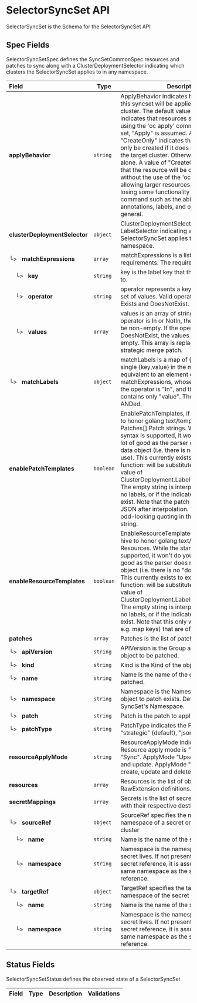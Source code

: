 # SelectorSyncSet API

SelectorSyncSet is the Schema for the SelectorSyncSet API

## Spec Fields

SelectorSyncSetSpec defines the SyncSetCommonSpec resources and patches to sync along
with a ClusterDeploymentSelector indicating which clusters the SelectorSyncSet applies
to in any namespace.

| Field | Type | Description | Validations |
|:---|---|---|---|
|  **applyBehavior** | `string` | ApplyBehavior indicates how resources in this syncset will be applied to the target cluster. The default value of "Apply" indicates that resources should be applied using the 'oc apply' command. If no value is set, "Apply" is assumed. A value of "CreateOnly" indicates that the resource will only be created if it does not already exist in the target cluster. Otherwise, it will be left alone. A value of "CreateOrUpdate" indicates that the resource will be created/updated without the use of the 'oc apply' command, allowing larger resources to be synced, but losing some functionality of the 'oc apply' command such as the ability to remove annotations, labels, and other map entries in general. | N/A |
|  **clusterDeploymentSelector** | `object` | ClusterDeploymentSelector is a LabelSelector indicating which clusters the SelectorSyncSet applies to in any namespace. | N/A |
| └>&nbsp;&nbsp; **matchExpressions** | `array` | matchExpressions is a list of label selector requirements. The requirements are ANDed. | N/A |
| &nbsp;&nbsp;&nbsp;&nbsp;└>&nbsp;&nbsp; **key** | `string` | key is the label key that the selector applies to. | N/A |
| &nbsp;&nbsp;&nbsp;&nbsp;└>&nbsp;&nbsp; **operator** | `string` | operator represents a key's relationship to a set of values. Valid operators are In, NotIn, Exists and DoesNotExist. | N/A |
| &nbsp;&nbsp;&nbsp;&nbsp;└>&nbsp;&nbsp; **values** | `array` | values is an array of string values. If the operator is In or NotIn, the values array must be non-empty. If the operator is Exists or DoesNotExist, the values array must be empty. This array is replaced during a strategic merge patch. | N/A |
| └>&nbsp;&nbsp; **matchLabels** | `object` | matchLabels is a map of {key,value} pairs. A single {key,value} in the matchLabels map is equivalent to an element of matchExpressions, whose key field is "key", the operator is "In", and the values array contains only "value". The requirements are ANDed. | N/A |
|  **enablePatchTemplates** | `boolean` | EnablePatchTemplates, if True, causes hive to honor golang text/templates in Patches[].Patch strings. While the standard syntax is supported, it won't do you a whole lot of good as the parser does not pass a data object (i.e. there is no "dot" for you to use). This currently exists to expose a single function:  will be substituted with the string value of ClusterDeployment.Labels["some.label/key"]. The empty string is interpolated if there are no labels, or if the indicated key does not exist. Note that the patch string must be valid JSON after interpolation. This may make for odd-looking quoting in the uninterpolated string. | N/A |
|  **enableResourceTemplates** | `boolean` | EnableResourceTemplates, if True, causes hive to honor golang text/templates in Resources. While the standard syntax is supported, it won't do you a whole lot of good as the parser does not pass a data object (i.e. there is no "dot" for you to use). This currently exists to expose a single function:  will be substituted with the string value of ClusterDeployment.Labels["some.label/key"]. The empty string is interpolated if there are no labels, or if the indicated key does not exist. Note that this only works in values (not e.g. map keys) that are of type string. | N/A |
|  **patches** | `array` | Patches is the list of patches to apply. | N/A |
| └>&nbsp;&nbsp; **apiVersion** | `string` | APIVersion is the Group and Version of the object to be patched. | N/A |
| └>&nbsp;&nbsp; **kind** | `string` | Kind is the Kind of the object to be patched. | N/A |
| └>&nbsp;&nbsp; **name** | `string` | Name is the name of the object to be patched. | N/A |
| └>&nbsp;&nbsp; **namespace** | `string` | Namespace is the Namespace in which the object to patch exists. Defaults to the SyncSet's Namespace. | N/A |
| └>&nbsp;&nbsp; **patch** | `string` | Patch is the patch to apply. | N/A |
| └>&nbsp;&nbsp; **patchType** | `string` | PatchType indicates the PatchType as "strategic" (default), "json", or "merge". | N/A |
|  **resourceApplyMode** | `string` | ResourceApplyMode indicates if the Resource apply mode is "Upsert" (default) or "Sync". ApplyMode "Upsert" indicates create and update. ApplyMode "Sync" indicates create, update and delete. | N/A |
|  **resources** | `array` | Resources is the list of objects to sync from RawExtension definitions. | N/A |
|  **secretMappings** | `array` | Secrets is the list of secrets to sync along with their respective destinations. | N/A |
| └>&nbsp;&nbsp; **sourceRef** | `object` | SourceRef specifies the name and namespace of a secret on the management cluster | N/A |
| &nbsp;&nbsp;&nbsp;&nbsp;└>&nbsp;&nbsp; **name** | `string` | Name is the name of the secret | N/A |
| &nbsp;&nbsp;&nbsp;&nbsp;└>&nbsp;&nbsp; **namespace** | `string` | Namespace is the namespace where the secret lives. If not present for the source secret reference, it is assumed to be the same namespace as the syncset with the reference. | N/A |
| └>&nbsp;&nbsp; **targetRef** | `object` | TargetRef specifies the target name and namespace of the secret on the target cluster | N/A |
| &nbsp;&nbsp;&nbsp;&nbsp;└>&nbsp;&nbsp; **name** | `string` | Name is the name of the secret | N/A |
| &nbsp;&nbsp;&nbsp;&nbsp;└>&nbsp;&nbsp; **namespace** | `string` | Namespace is the namespace where the secret lives. If not present for the source secret reference, it is assumed to be the same namespace as the syncset with the reference. | N/A |
## Status Fields

SelectorSyncSetStatus defines the observed state of a SelectorSyncSet

| Field | Type | Description | Validations |
|:---|---|---|---|
